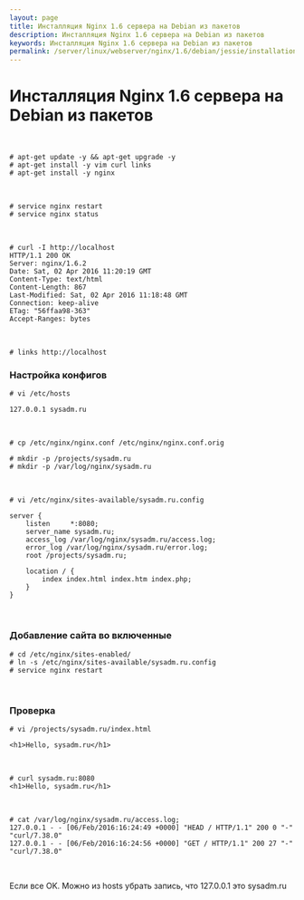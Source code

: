 ```yaml
---
layout: page
title: Инсталляция Nginx 1.6 сервера на Debian из пакетов
description: Инсталляция Nginx 1.6 сервера на Debian из пакетов
keywords: Инсталляция Nginx 1.6 сервера на Debian из пакетов
permalink: /server/linux/webserver/nginx/1.6/debian/jessie/installation/
---
```


# Инсталляция Nginx 1.6 сервера на Debian из пакетов

<br/>

    # apt-get update -y && apt-get upgrade -y
    # apt-get install -y vim curl links
    # apt-get install -y nginx

<br/>

    # service nginx restart
    # service nginx status

<br/>

    # curl -I http://localhost
    HTTP/1.1 200 OK
    Server: nginx/1.6.2
    Date: Sat, 02 Apr 2016 11:20:19 GMT
    Content-Type: text/html
    Content-Length: 867
    Last-Modified: Sat, 02 Apr 2016 11:18:48 GMT
    Connection: keep-alive
    ETag: "56ffaa98-363"
    Accept-Ranges: bytes

<br/>

    # links http://localhost

### Настройка конфигов

    # vi /etc/hosts

    127.0.0.1 sysadm.ru

<br/>

    # cp /etc/nginx/nginx.conf /etc/nginx/nginx.conf.orig

    # mkdir -p /projects/sysadm.ru
    # mkdir -p /var/log/nginx/sysadm.ru

<br/>

    # vi /etc/nginx/sites-available/sysadm.ru.config

    server {
        listen     *:8080;
        server_name sysadm.ru;
        access_log /var/log/nginx/sysadm.ru/access.log;
        error_log /var/log/nginx/sysadm.ru/error.log;
        root /projects/sysadm.ru;

        location / {
            index index.html index.htm index.php;
        }
    }

<br/>

### Добавление сайта во включенные

    # cd /etc/nginx/sites-enabled/
    # ln -s /etc/nginx/sites-available/sysadm.ru.config
    # service nginx restart

<br/>

### Проверка

    # vi /projects/sysadm.ru/index.html

    <h1>Hello, sysadm.ru</h1>

<br/>

    # curl sysadm.ru:8080
    <h1>Hello, sysadm.ru</h1>

<br/>

    # cat /var/log/nginx/sysadm.ru/access.log;
    127.0.0.1 - - [06/Feb/2016:16:24:49 +0000] "HEAD / HTTP/1.1" 200 0 "-" "curl/7.38.0"
    127.0.0.1 - - [06/Feb/2016:16:24:56 +0000] "GET / HTTP/1.1" 200 27 "-" "curl/7.38.0"

<br/>

Если все OK. Можно из hosts убрать запись, что 127.0.0.1 это sysadm.ru
